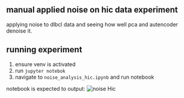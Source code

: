 ## manual applied noise on hic data experiment
applying noise to dlbcl data and seeing how well pca and autencoder denoise it.

## running experiment
1. ensure venv is activated
2. run `jupyter notebok`
3. navigate to `noise_analysis_hic.ipynb` and run notebook

notebook is expected to output:
![noise Hic](out/noise_hic.png)